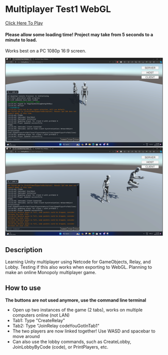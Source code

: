 # Multiplayer Test1 WebGL
<a href="https://lenibi.github.io/Test-WebGL-Multiplayer-1/">Click Here To Play</a>
#### Please allow some loading time! Project may take from 5 seconds to a minute to load. 
Works best on a PC 1080p 16:9 screen.

<img src="./Images/ss1.png">
<img src="./Images/ss2.png">

## Description

Learning Unity multiplayer using Netcode for GameObjects, Relay, and Lobby. Testing if this also works when exporting to WebGL. Planning to make an online Monopoly multiplayer game.

## How to use

**The buttons are not used anymore, use the command line terminal**
* Open up two instances of the game (2 tabs), works on multiple computers online (not LAN)
* Tab1: Type "CreateRelay"
* Tab2: Type "JoinRelay codeYouGotInTab1"
* The two players are now linked together! Use WASD and spacebar to move around
* Can also use the lobby commands, such as CreateLobby, JoinLobbyByCode (code), or PrintPlayers, etc.
  
